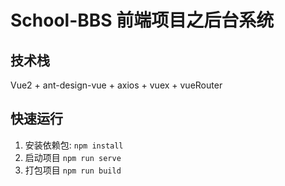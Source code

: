# School-BBS 前端项目之后台系统
## 技术栈
Vue2 + ant-design-vue + axios + vuex + vueRouter
## 快速运行
1. 安装依赖包:
```npm install```
2. 启动项目
```npm run serve```
3. 打包项目
```npm run build```
